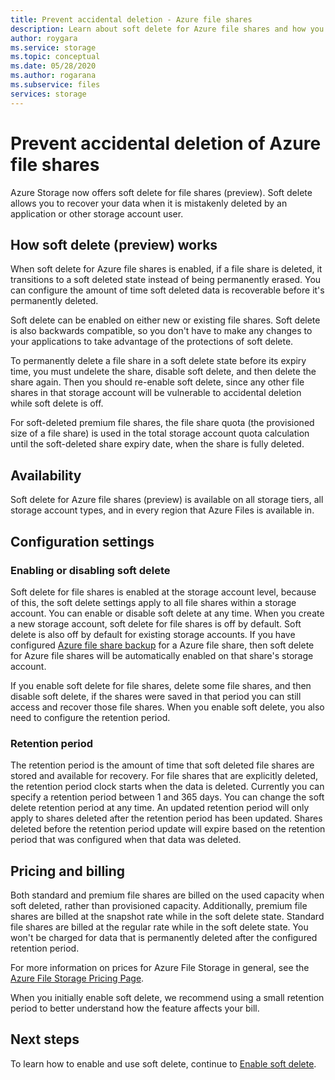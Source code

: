 ```yaml
---
title: Prevent accidental deletion - Azure file shares
description: Learn about soft delete for Azure file shares and how you can use it to for data recovery and preventing accidental deletion.
author: roygara
ms.service: storage
ms.topic: conceptual
ms.date: 05/28/2020
ms.author: rogarana
ms.subservice: files
services: storage
---
```


# Prevent accidental deletion of Azure file shares

Azure Storage now offers soft delete for file shares (preview). Soft delete allows you to recover your data when it is mistakenly deleted by an application or other storage account user.

## How soft delete (preview) works

When soft delete for Azure file shares is enabled, if a file share is deleted, it transitions to a soft deleted state instead of being permanently erased. You can configure the amount of time soft deleted data is recoverable before it's permanently deleted.

Soft delete can be enabled on either new or existing file shares. Soft delete is also backwards compatible, so you don't have to make any changes to your applications to take advantage of the protections of soft delete. 

To permanently delete a file share in a soft delete state before its expiry time, you must undelete the share, disable soft delete, and then delete the share again. Then you should re-enable soft delete, since any other file shares in that storage account will be vulnerable to accidental deletion while soft delete is off.

For soft-deleted premium file shares, the file share quota (the provisioned size of a file share) is used in the total storage account quota calculation until the soft-deleted share expiry date, when the share is fully deleted.

## Availability

Soft delete for Azure file shares (preview) is available on all storage tiers, all storage account types, and in every region that Azure Files is available in.

## Configuration settings

### Enabling or disabling soft delete

Soft delete for file shares is enabled at the storage account level, because of this, the soft delete settings apply to all file shares within a storage account. You can enable or disable soft delete at any time. When you create a new storage account, soft delete for file shares is off by default. Soft delete is also off by default for existing storage accounts. If you have configured [Azure file share backup](../../backup/azure-file-share-backup-overview.md) for a Azure file share, then soft delete for Azure file shares will be automatically enabled on that share's storage account.

If you enable soft delete for file shares, delete some file shares, and then disable soft delete, if the shares were saved in that period you can still access and recover those file shares. When you enable soft delete, you also need to configure the retention period.

### Retention period

The retention period is the amount of time that soft deleted file shares are stored and available for recovery. For file shares that are explicitly deleted, the retention period clock starts when the data is deleted. Currently you can specify a retention period between 1 and 365 days. You can change the soft delete retention period at any time. An updated retention period will only apply to shares deleted after the retention period has been updated. Shares deleted before the retention period update will expire based on the retention period that was configured when that data was deleted.

## Pricing and billing

Both standard and premium file shares are billed on the used capacity when soft deleted, rather than provisioned capacity. Additionally, premium file shares are billed at the snapshot rate while in the soft delete state. Standard file shares are billed at the regular rate while in the soft delete state. You won't be charged for data that is permanently deleted after the configured retention period.

For more information on prices for Azure File Storage in general, see the [Azure File Storage Pricing Page](https://azure.microsoft.com/pricing/details/storage/files/).

When you initially enable soft delete, we recommend using a small retention period to better understand how the feature affects your bill.

## Next steps

To learn how to enable and use soft delete, continue to [Enable soft delete](storage-files-enable-soft-delete.md).
